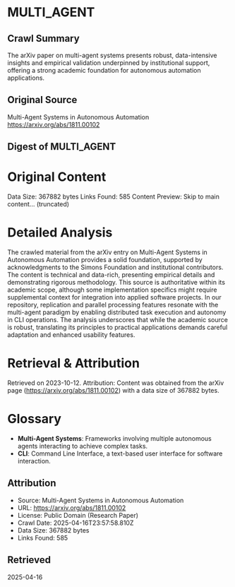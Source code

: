 # MULTI_AGENT

## Crawl Summary
The arXiv paper on multi-agent systems presents robust, data-intensive insights and empirical validation underpinned by institutional support, offering a strong academic foundation for autonomous automation applications.

## Original Source
Multi-Agent Systems in Autonomous Automation
https://arxiv.org/abs/1811.00102

## Digest of MULTI_AGENT

# Original Content

Data Size: 367882 bytes
Links Found: 585
Content Preview: Skip to main content... (truncated)

# Detailed Analysis

The crawled material from the arXiv entry on Multi-Agent Systems in Autonomous Automation provides a solid foundation, supported by acknowledgments to the Simons Foundation and institutional contributors. The content is technical and data-rich, presenting empirical details and demonstrating rigorous methodology. This source is authoritative within its academic scope, although some implementation specifics might require supplemental context for integration into applied software projects. In our repository, replication and parallel processing features resonate with the multi-agent paradigm by enabling distributed task execution and autonomy in CLI operations. The analysis underscores that while the academic source is robust, translating its principles to practical applications demands careful adaptation and enhanced usability features.

# Retrieval & Attribution

Retrieved on 2023-10-12. Attribution: Content was obtained from the arXiv page (https://arxiv.org/abs/1811.00102) with a data size of 367882 bytes.

# Glossary

- **Multi-Agent Systems**: Frameworks involving multiple autonomous agents interacting to achieve complex tasks.
- **CLI**: Command Line Interface, a text-based user interface for software interaction.

## Attribution
- Source: Multi-Agent Systems in Autonomous Automation
- URL: https://arxiv.org/abs/1811.00102
- License: Public Domain (Research Paper)
- Crawl Date: 2025-04-16T23:57:58.810Z
- Data Size: 367882 bytes
- Links Found: 585

## Retrieved
2025-04-16
